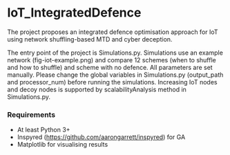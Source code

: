 # IoT_IntegratedDefence

The project proposes an integrated defence optimisation approach for IoT using network shuffling-based MTD and cyber deception.

The entry point of the project is Simulations.py. Simulations use an example network (fig-iot-example.png) and compare 12 schemes (when to shuffle and how to shuffle) and scheme with no defence. All parameters are set manually. Please change the global variables in Simulations.py (output_path and processor_num) before running the simulations. Increasing IoT nodes and decoy nodes is supported by scalabilityAnalysis method in Simulations.py.

### Requirements
* At least Python 3+
* Inspyred (https://github.com/aarongarrett/inspyred) for GA
* Matplotlib for visualising results
